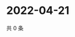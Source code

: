 # 2022-04-21

共 0 条

<!-- BEGIN WEIBO -->
<!-- 最后更新时间 Thu Apr 21 2022 03:13:07 GMT+0800 (China Standard Time) -->

<!-- END WEIBO -->
